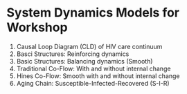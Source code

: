 # System Dynamics Models for Workshop

1. Causal Loop Diagram (CLD) of HIV care continuum 
2. Basci Structures: Reinforcing dynamics
3. Basic Structures: Balancing dynamics (Smooth)
4. Traditional Co-Flow: With and without internal change 
5. Hines Co-Flow: Smooth with and without internal change
6. Aging Chain: Susceptible-Infected-Recovered (S-I-R)
